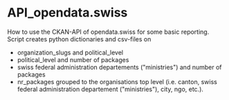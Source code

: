 # API_opendata.swiss

How to use the CKAN-API of opendata.swiss for some basic reporting. Script creates python dictionaries and csv-files on 
- organization_slugs and political_level
- political_level and number of packages
- swiss federal administration departements ("ministries") and number of packages
- nr_packages grouped to the organisations top level (i.e. canton, swiss federal administration departement ("ministries"), city, ngo, etc.).
